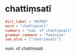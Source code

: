 # chattiṃsatī

``` toml
dict_label = "NCPED"
word = "chattiṃsatī"
summary = "num. of chattiṃsati"
grammar_comment = "feminine"
see_also = ["chattiṃsati"]
```

num. of chattiṃsati

